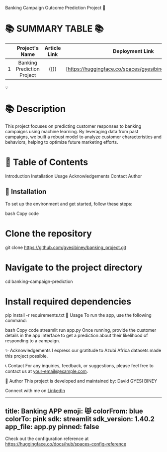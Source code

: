 
Banking Campaign Outcome Prediction Project 🚀

📚 **SUMMARY TABLE 📚**
=========================
|  | Project's Name          | Article Link                                                  | Deployment Link                                            |
|:-:|:------------------------:|:--------------------------------------------------------------:|:----------------------------------------------------------:|
| 1 | Banking Prediction Project|  ([))                             | [https://huggingface.co/spaces/gyesibiney/banking_APP) |
💡

📚 **Description**
=======================
This project focuses on predicting customer responses to banking campaigns using machine learning. By leveraging data from past campaigns, we built a robust model to analyze customer characteristics and behaviors, helping to optimize future marketing efforts.

📖 **Table of Contents**
=======================
Introduction
Installation
Usage
Acknowledgements
Contact
Author

🔧 **Installation**
---------------------
To set up the environment and get started, follow these steps:

bash
Copy code
# Clone the repository
git clone https://github.com/gyesibiney/banking_project.git

# Navigate to the project directory
cd banking-campaign-prediction

# Install required dependencies
pip install -r requirements.txt
🚀 Usage
To run the app, use the following command:

bash
Copy code
streamlit run app.py
Once running, provide the customer details in the app interface to get a prediction about their likelihood of responding to a campaign.


✨ Acknowledgements
I express our gratitude to Azubi Africa datasets made this project possible.


📞 Contact
For any inquiries, feedback, or suggestions, please feel free to contact us at your-email@example.com.


👥 Author
This project is developed and maintained by:
David GYESI BINEY

Connect with me on [LinkedIn](https://www.linkedin.com/in/david-gyesi-biney)














---
title: Banking APP
emoji: 😻
colorFrom: blue
colorTo: pink
sdk: streamlit
sdk_version: 1.40.2
app_file: app.py
pinned: false
---

Check out the configuration reference at https://huggingface.co/docs/hub/spaces-config-reference
